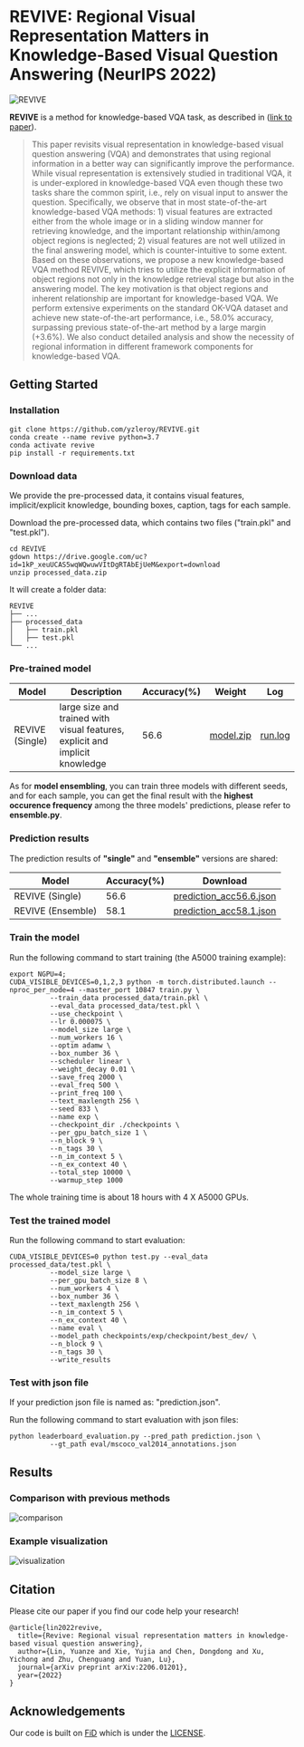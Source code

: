 # REVIVE: Regional Visual Representation Matters in Knowledge-Based Visual Question Answering (NeurIPS 2022)

![REVIVE](https://github.com/yzleroy/REVIVE/blob/main/figure.png)


**REVIVE** is a method for knowledge-based VQA task, as described in ([link to paper](https://arxiv.org/abs/2206.01201)).
>This paper revisits visual representation in knowledge-based visual question answering (VQA) and demonstrates that using regional information in a better way can significantly improve the performance. While visual representation is extensively studied in traditional VQA, it is under-explored in knowledge-based VQA even though these two tasks share the common spirit, i.e., rely on visual input to answer the question. Specifically, we observe that in most state-of-the-art knowledge-based VQA methods: 1) visual features are extracted either from the whole image or in a sliding window manner for retrieving knowledge, and the important relationship within/among object regions is neglected; 2) visual features are not well utilized in the final answering model, which is counter-intuitive to some extent. Based on these observations, we propose a new knowledge-based VQA method REVIVE, which tries to utilize the explicit information of object regions not only in the knowledge retrieval stage but also in the answering model. The key motivation is that object regions and inherent relationship are important for knowledge-based VQA. We perform extensive experiments on the standard OK-VQA dataset and achieve new state-of-the-art performance, i.e., 58.0% accuracy, surpassing previous state-of-the-art method by a large margin (+3.6%). We also conduct detailed analysis and show the necessity of regional information in different framework components for knowledge-based VQA.

## Getting Started

### Installation
```
git clone https://github.com/yzleroy/REVIVE.git
conda create --name revive python=3.7
conda activate revive
pip install -r requirements.txt
```
### Download data
We provide the pre-processed data, it contains visual features,  implicit/explicit knowledge, 
bounding boxes, caption, tags for each sample.

Download the pre-processed data, which contains two files ("train.pkl" and "test.pkl").
```
cd REVIVE
gdown https://drive.google.com/uc?id=1kP_xeuUCAS5wqWQwuwVItDgRTAbEjUeM&export=download
unzip processed_data.zip
```
It will create a folder data:
```
REVIVE
├── ...
├── processed_data
│   ├── train.pkl
│   ├── test.pkl
└── ...
```

### Pre-trained model
|Model |Description|Accuracy(%)|Weight|Log
|  ----  | ----  | ----  | ---- | ---- | 
|REVIVE (Single)|large size and trained with visual features, explicit and implicit knowledge| 56.6 |[model.zip](https://drive.google.com/file/d/1yCEgGaxz-GNR4WS89d8ndvuB9bZmMBy_/view?usp=sharing)|[run.log](https://drive.google.com/file/d/1JaSigxV7UoVN5GvYZe0qdyfzLIczTmo7/view?usp=sharing)|

As for **model ensembling**, you can train three models with different seeds, and for each sample, 
you can get the final result with the **highest occurence frequency** among the three models' predictions,
please refer to **ensemble.py**.

### Prediction results
The prediction results of **"single"** and **"ensemble"** versions are shared:

|Model |Accuracy(%)|Download|
|  ----  | ----  | ---- |  
|REVIVE (Single)| 56.6 |[prediction_acc56.6.json](https://drive.google.com/file/d/1KjMa-XjWjLIwQBg6JhCoLUtJQ9rIMON-/view?usp=sharing)|
|REVIVE (Ensemble)| 58.1 |[prediction_acc58.1.json](https://drive.google.com/file/d/1rvIP74bfGP5aLr9x2yMn03_f0KrnG0OH/view?usp=sharing)|


### Train the model
Run the following command to start training (the A5000 training example):
```
export NGPU=4;
CUDA_VISIBLE_DEVICES=0,1,2,3 python -m torch.distributed.launch --nproc_per_node=4 --master_port 10847 train.py \
          --train_data processed_data/train.pkl \
          --eval_data processed_data/test.pkl \
          --use_checkpoint \
          --lr 0.000075 \
          --model_size large \
          --num_workers 16 \
          --optim adamw \
          --box_number 36 \
          --scheduler linear \
          --weight_decay 0.01 \
          --save_freq 2000 \
          --eval_freq 500 \
          --print_freq 100 \
          --text_maxlength 256 \
          --seed 833 \
          --name exp \
          --checkpoint_dir ./checkpoints \
          --per_gpu_batch_size 1 \
          --n_block 9 \
          --n_tags 30 \
          --n_im_context 5 \
          --n_ex_context 40 \
          --total_step 10000 \
          --warmup_step 1000
```
The whole training time is about 18 hours with 4 X A5000 GPUs.

### Test the trained model
Run the following command to start evaluation:
```
CUDA_VISIBLE_DEVICES=0 python test.py --eval_data processed_data/test.pkl \
          --model_size large \
          --per_gpu_batch_size 8 \
          --num_workers 4 \
          --box_number 36 \
          --text_maxlength 256 \
          --n_im_context 5 \
          --n_ex_context 40 \
          --name eval \
          --model_path checkpoints/exp/checkpoint/best_dev/ \
          --n_block 9 \
          --n_tags 30 \
          --write_results
```

### Test with json file
If your prediction json file is named as: "prediction.json".

Run the following command to start evaluation with json files:
```
python leaderboard_evaluation.py --pred_path prediction.json \
          --gt_path eval/mscoco_val2014_annotations.json
```

## Results

### Comparison with previous methods

![comparison](https://github.com/yzleroy/REVIVE/blob/main/figures/1.png)

### Example visualization

![visualization](https://github.com/yzleroy/REVIVE/blob/main/figures/2.png)

## Citation
Please cite our paper if you find our code help your research!

```
@article{lin2022revive,
  title={Revive: Regional visual representation matters in knowledge-based visual question answering},
  author={Lin, Yuanze and Xie, Yujia and Chen, Dongdong and Xu, Yichong and Zhu, Chenguang and Yuan, Lu},
  journal={arXiv preprint arXiv:2206.01201},
  year={2022}
}
```

## Acknowledgements
Our code is built on [FiD](https://github.com/facebookresearch/FiD) which is under the [LICENSE](https://github.com/facebookresearch/FiD/blob/main/LICENSE).
